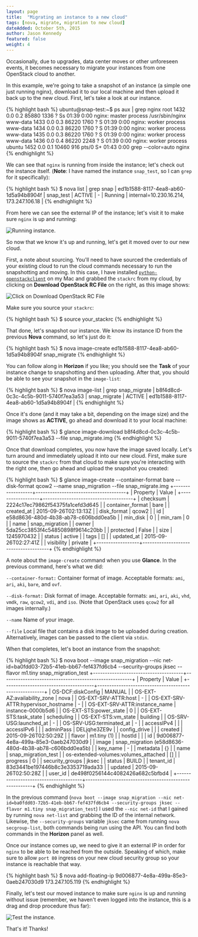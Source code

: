 ```yaml
---
layout: page
title:  "Migrating an instance to a new cloud"
tags: [nova, migrate, migration to new cloud]
dateAdded: October 5th, 2015
author: Jason Kennedy
featured: false
weight: 4
---
```


Occasionally, due to upgrades, data center moves or other unforeseen events, it becomes necessary to migrate your instances from one OpenStack cloud to another.

In this example, we're going to take a snapshot of an instance (a simple one just running nginx), download it to our local machine and then upload it back up to the new cloud. First, let's take a look at our instance.

{% highlight bash %}
ubuntu@snap-test:~$ ps aux | grep nginx
root      1432  0.0  0.2  85880  1336 ?        Ss   01:39   0:00 nginx: master process /usr/sbin/nginx
www-data  1433  0.0  0.3  86220  1760 ?        S    01:39   0:00 nginx: worker process
www-data  1434  0.0  0.3  86220  1760 ?        S    01:39   0:00 nginx: worker process
www-data  1435  0.0  0.3  86220  1760 ?        S    01:39   0:00 nginx: worker process
www-data  1436  0.0  0.4  86220  2248 ?        S    01:39   0:00 nginx: worker process
ubuntu    1452  0.0  0.1  10460   916 pts/0    S+   01:43   0:00 grep --color=auto nginx
{% endhighlight %}

We can see that `nginx` is running from inside the instance; let's check out the instance itself.
(**Note**: I have named the instance `snap_test`, so I can `grep` for it specifically):

{% highlight bash %}
$ nova list | grep snap
| ed1b1588-8117-4ea8-ab60-1d5a94b8904f | snap_test                    | ACTIVE  | -          | Running     | internal=10.230.16.214, 173.247.106.18 |
{% endhighlight %}

From here we can see the external IP of the instance; let's visit it to make sure `nginx` is up and running:

![Running instance.](http://help.bluebox.net/hc/en-us/article_attachments/203185437/Screen_Shot_2015-09-25_at_6.49.05_PM.png)


So now that we know it's up and running, let's get it moved over to our new cloud.

First, a note about sourcing. You'll need to have sourced the credentials of your existing cloud to run the cloud commands necessary to run the snapshotting and moving. In this case, I have installed [`python-openstackclient`](https://github.com/openstack/python-openstackclient) on my Mac and grabbed the `stackrc` from my cloud, by clicking on **Download OpenStack RC File** on the right, as this image shows:

![Click on Download OpenStack RC File](http://help.bluebox.net/hc/en-us/article_attachments/203261608/Screen_Shot_2015-09-25_at_6.58.42_PM.png)


Make sure you source your `stackrc`:

{% highlight bash %}
$ source your_stackrc
{% endhighlight %}

That done, let's snapshot our instance. We know its instance ID from the previous **Nova** command, so let's just do it:

{% highlight bash %}
$ nova image-create ed1b1588-8117-4ea8-ab60-1d5a94b8904f snap_migrate
{% endhighlight %}

You can follow along in **Horizon** if you like; you should see the **Task** of your instance change to snapshotting and then uploading. After that, you should be able to see your snapshot in the `image-list`:

{% highlight bash %}
$ nova image-list | grep snap_migrate
| b8f4d8cd-0c3c-4c5b-9011-5740f7ea3a53 | snap_migrate                      | ACTIVE | ed1b1588-8117-4ea8-ab60-1d5a94b8904f |
{% endhighlight %}

Once it's done (and it may take a bit, depending on the image size) and the image shows as **ACTIVE**, go ahead and download it to your local machine:


{% highlight bash %}
$ glance image-download b8f4d8cd-0c3c-4c5b-9011-5740f7ea3a53 --file snap_migrate.img
{% endhighlight %}

Once that download completes, you now have the image saved locally. Let's turn around and immediately upload it into our new cloud. First, make sure to source the `stackrc` from that cloud to make sure you're interacting with the right one, then go ahead and upload the snapshot you created:

{% highlight bash %}
$ glance image-create --container-format bare --disk-format qcow2 --name snap_migration --file snap_migrate.img
+------------------+--------------------------------------+
| Property         | Value                                |
+------------------+--------------------------------------+
| checksum         | 2224c17ec79862f54375fa1cefd3d645     |
| container_format | bare                                 |
| created_at       | 2015-09-26T02:13:13Z                 |
| disk_format      | qcow2                                |
| id               | e58d8636-480d-4b38-ab78-c606bdd0ea5b |
| min_disk         | 0                                    |
| min_ram          | 0                                    |
| name             | snap_migration                       |
| owner            | 5da25cc3853f4c54850898f9614c20bb     |
| protected        | False                                |
| size             | 1245970432                           |
| status           | active                               |
| tags             | []                                   |
| updated_at       | 2015-09-26T02:27:41Z                 |
| visibility       | private                              |
+------------------+--------------------------------------+
{% endhighlight %}

A note about the `image-create` command when you use **Glance**. In the previous command, here's what we did:

`--container-format:` Container format of image. Acceptable formats: `ami`,
`ari`, `aki`, `bare`, and `ovf`.

`--disk-format:` Disk format of image. Acceptable formats: `ami`, `ari`,
`aki`, `vhd`, `vmdk`, `raw`, `qcow2`, `vdi`, and `iso`. (Note that OpenStack uses `qcow2` for all images internally.)

`--name` Name of your image.

`--file` Local file that contains a disk image to be uploaded
during creation. Alternatively, images can be passed
to the client via `stdin`.

When that completes, let's boot an instance from the snapshot:

{% highlight bash %}
$ nova boot --image snap_migration --nic net-id=ba0fdd03-72b5-41eb-bb67-fef437fd6cb4 --security-groups jksec --flavor m1.tiny snap_migration_test
+--------------------------------------+-------------------------------------------------------+
| Property                             | Value                                                 |
+--------------------------------------+-------------------------------------------------------+
| OS-DCF:diskConfig                    | MANUAL                                                |
| OS-EXT-AZ:availability_zone          | nova                                                  |
| OS-EXT-SRV-ATTR:host                 | -                                                     |
| OS-EXT-SRV-ATTR:hypervisor_hostname  | -                                                     |
| OS-EXT-SRV-ATTR:instance_name        | instance-0000b5d6                                     |
| OS-EXT-STS:power_state               | 0                                                     |
| OS-EXT-STS:task_state                | scheduling                                            |
| OS-EXT-STS:vm_state                  | building                                              |
| OS-SRV-USG:launched_at               | -                                                     |
| OS-SRV-USG:terminated_at             | -                                                     |
| accessIPv4                           |                                                       |
| accessIPv6                           |                                                       |
| adminPass                            | DELjqhe3ZE9v                                          |
| config_drive                         |                                                       |
| created                              | 2015-09-26T02:50:29Z                                  |
| flavor                               | m1.tiny (1)                                           |
| hostId                               |                                                       |
| id                                   | 9d006877-4e8a-499a-85e3-0aeb247030d9                  |
| image                                | snap_migration (e58d8636-480d-4b38-ab78-c606bdd0ea5b) |
| key_name                             | -                                                     |
| metadata                             | {}                                                    |
| name                                 | snap_migration_test                                   |
| os-extended-volumes:volumes_attached | []                                                    |
| progress                             | 0                                                     |
| security_groups                      | jksec                                                 |
| status                               | BUILD                                                 |
| tenant_id                            | 83d3441be197446b8c3e3353719ada33                      |
| updated                              | 2015-09-26T02:50:28Z                                  |
| user_id                              | de498f0256144c4082426a682c5bfbd4                      |
+--------------------------------------+-------------------------------------------------------+
{% endhighlight %}

In the previous command (`nova boot --image snap_migration --nic net-id=ba0fdd03-72b5-41eb-bb67-fef437fd6cb4 --security-groups jksec --flavor m1.tiny snap_migration_test`) I used the `--nic net-id` that I gained by running `nova net-list` and grabbing the ID of the internal network. Likewise, the `--security-groups` variable `jksec` came from running `nova secgroup-list`, both commands being run using the API. You can find both commands in the **Horizon** panel as well.

Once our instance comes up, we need to give it an external IP in order for `nginx` to be able to be reached from the outside. Speaking of which, make sure to allow `port 80` ingress on your new cloud security group so your instance is reachable that way.

{% highlight bash %}
$ nova add-floating-ip 9d006877-4e8a-499a-85e3-0aeb247030d9 173.247.105.119
{% endhighlight %}

Finally, let's test our moved instance to make sure `nginx` is up and running without issue (remember, we haven't even logged into the instance, this is a drag and drop procedure thus far):

![Test the instance.](http://help.bluebox.net/hc/en-us/article_attachments/203185477/Screen_Shot_2015-09-25_at_7.51.58_PM.png)


That's it! Thanks!
